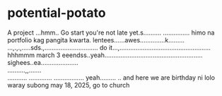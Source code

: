 # potential-potato
A project
...hmm..
Go start you're not late yet.s..........
...............
himo na portfolio kag pangita kwarta. lentees......awes..............k.........
...,.,.,.....sds.,..............................
do it...,...................................................
 hhhmmm march 3 eeendss..yeah.......................................................
 sighees..ea.....................
 <br>..........,,.......
 <br>...........
.............
.................
 yeah......... 
..
 and here we are birthday ni lolo waray subong may 18, 2025, go to church
<!-- I will start today freelancing and VA help meqq....

help me help me helpppp.....

mashed potato
heyy

hello. s.
